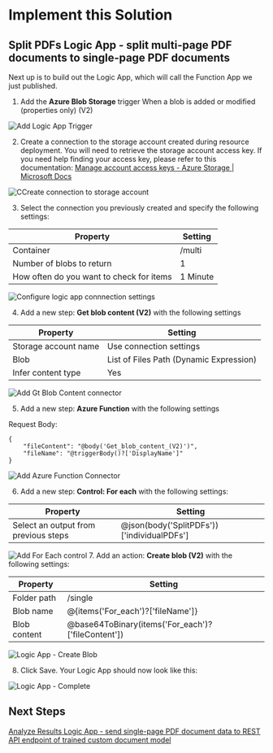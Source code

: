 # Implement this Solution

## Split PDFs Logic App - split multi-page PDF documents to single-page PDF documents

Next up is to build out the Logic App, which will call the Function App we just published.

1. Add the **Azure Blob Storage** trigger When a blob is added or modified (properties only) (V2)

![Add Logic App Trigger](images/020-logic-app-add-trigger.png)

2. Create a connection to the storage account created during resource deployment. You will need to retrieve the storage account access key. If you need help finding your access key, please refer to this documentation: [Manage account access keys - Azure Storage | Microsoft Docs](https://docs.microsoft.com/en-us/azure/storage/common/storage-account-keys-manage?tabs=azure-portal#view-account-access-keys)

![CCreate connection to storage account](images/021-logic-app-storage-account-access-key.png)

3. Select the connection you previously created and specify the following settings:


|Property|Setting|
|------|-----|
|Container	|/multi|
|Number of blobs to return|1|
|How often do you want to check for items|1 Minute |

![Configure logic app connnection settings](images/022-configure-logic-app-connection.png)

4. Add a new step: **Get blob content (V2)** with the following settings

|Property|Setting|
|---|---|
|Storage account name |	Use connection settings|
|Blob |	List of Files Path (Dynamic Expression)|
|Infer content type	| Yes |

![Add Gt Blob Content connector](images/023-logic-app-get-blob-content.png)


5. Add a new step: **Azure Function** with the following settings

Request Body:

    {
        "fileContent": "@body('Get_blob_content_(V2)')",
        "fileName": "@triggerBody()?['DisplayName']"
    }

![Add Azure Function Connector](images/024-logic-app-azure-function.png)

6. Add a new step: **Control: For each** with the following settings:

|Property|Setting|
|---|---|
|Select an output from previous steps |	@json(body('SplitPDFs'))['individualPDFs']|

![Add For Each control](images/025-logic-app-for-each.png)
7. 
Add an action: **Create blob (V2)** with the following settings:

|Property|Setting|
|---|---|
|Folder path	|/single|
|Blob name	| @{items('For_each')?['fileName']}|
|Blob content | @base64ToBinary(items('For_each')?['fileContent'])|

![Logic App - Create Blob](images/026-logic-app-create-blob.png)

8. Click Save. Your Logic App should now look like this:

![Logic App - Complete](images/027-logic-app-complete.png)

## Next Steps

[Analyze Results Logic App - send single-page PDF document data to REST API endpoint of trained custom document model](06-analyze-results-logic-app.md)